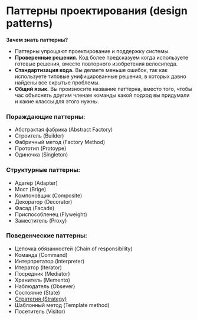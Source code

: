 ﻿# Паттерны проектирования (design patterns)

**Зачем знать паттерны?**

- Паттерны упрощают проектирование и поддержку системы.
- **Проверенные решения.** Код более предсказуем когда используете готовые решения,
вместо повторного изобретения велосипеда.
- **Стандартизация кода.** Вы делаете меньше ошибок, так как используете типовые унифицированные решения,
в которых давно найдены все скрытые проблемы.
- **Общий язык.** Вы произносите название паттерна, вместо того, чтобы час объяснять другим
членам команды какой подход вы придумали и какие классы для этого нужны.

### Пораждающие паттерны:
- Абстрактая фабрика (Abstract Factory)
- Строитель (Builder)
- Фабричный метод (Factory Method)
- Прототип (Protoype)
- Одиночка (Singleton)

### Структурные паттерны:
- Адатер (Adapter)
- Мост (Brige)
- Компоновщик (Composite)
- Декоратор (Decorator)
- Фасад (Facade)
- Приспособленец (Flyweight)
- Заместитель (Proxy)

### Поведенческие паттерны:
- Цепочка обязанностей (Chain of responsibility)
- Команда (Command)
- Интерпретатор (Interpreter)
- Итератор (Iterator)
- Посредник (Mediator)
- Хранитель (Memento)
- Наблюдатель (Obsever)
- Состояние (State)
- [Стратегия (Strategy)](docs/DesignPatterns/StrategyPattern.md)
- Шаблонный метод (Template method)
- Посетитель (Visitor)